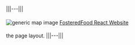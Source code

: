 |||---|||
####

![generic map image](http://1.bp.blogspot.com/-ZvIchfzqTAg/UuVFVlab4WI/AAAAAAAAAn0/GIs3XMM28wE/s1600/tiles-transport.png)
[FosteredFood React Website](https://taylor-stevens.github.io/fostered-food/)

####

the page layout.
|||---|||